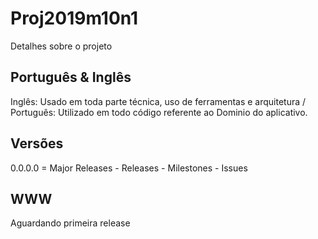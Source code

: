 # Proj2019m10n1

Detalhes sobre o projeto

## Português & Inglês

Inglês: Usado em toda parte técnica, uso de ferramentas e arquitetura / Português: Utilizado em todo código referente ao Dominio do aplicativo.

## Versões

0.0.0.0 = Major Releases - Releases - Milestones - Issues

## WWW
Aguardando primeira release


